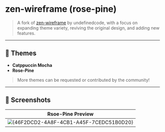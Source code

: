 # zen-wireframe (rose-pine)

> A fork of [zen-wireframe](https://github.com/napuzu/zen-wireframe) by undefinedcode, with a focus on expanding theme variety, reviving the original design, and adding new features.

---

## 🎨 Themes

- **Catppuccin Mocha**  
- **Rose‑Pine**

> More themes can be requested or contributed by the community!

---

## 📸 Screenshots

| Rsoe-Pine Preview |
| :----------------------: |
| ![{46F2DCD2-4A8F-4CB1-A45F-7CEDC51B0D20}](https://github.com/user-attachments/assets/e4f47de8-d912-4571-bd1d-3dfde0810039)